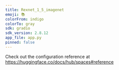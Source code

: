 ```yaml
---
title: Rexnet_1_5_imagenet
emoji: 📚
colorFrom: indigo
colorTo: gray
sdk: gradio
sdk_version: 2.8.12
app_file: app.py
pinned: false
---
```


Check out the configuration reference at https://huggingface.co/docs/hub/spaces#reference
